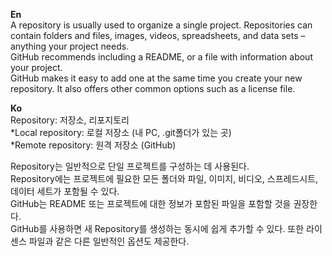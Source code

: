 **En**  
A repository is usually used to organize a single project. 
Repositories can contain folders and files, images, videos, spreadsheets, and data sets – anything your project needs.  
GitHub recommends including a README, or a file with information about your project.  
GitHub makes it easy to add one at the same time you create your new repository. It also offers other common options such as a license file.  
  
**Ko**  
Repository: 저장소, 리포지토리  
*Local repository: 로컬 저장소 (내 PC, .git폴더가 있는 곳)  
*Remote repository: 원격 저장소 (GitHub)  

Repository는 일반적으로 단일 프로젝트를 구성하는 데 사용된다.  
Repository에는 프로젝트에 필요한 모든 폴더와 파일, 이미지, 비디오, 스프레드시트, 데이터 세트가 포함될 수 있다.  
GitHub는 README 또는 프로젝트에 대한 정보가 포함된 파일을 포함할 것을 권장한다.  
GitHub를 사용하면 새 Repository를 생성하는 동시에 쉽게 추가할 수 있다. 또한 라이센스 파일과 같은 다른 일반적인 옵션도 제공한다.  
